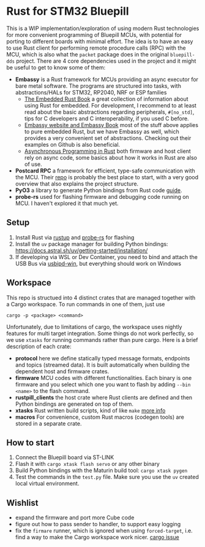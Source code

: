 # Rust for STM32 Bluepill

This is a WIP implementation/exploration of using modern Rust technologies for more convenient programming of Bluepill MCUs, with potential for porting to different boards with minimal effort. The idea is to have an easy to use Rust client for performing remote procedure calls (RPC) with the MCU, which is also what the `packet` package does in the original `bluepill-dds` project. There are 4 core dependencies used in the project and it might be useful to get to know some of them:

- **Embassy** is a Rust framework for MCUs providing an async executor for bare metal software. The programs are structured into tasks, with abstractions/HALs for STM32, RP2040, NRF or ESP families
    - [The Embedded Rust Book](https://docs.rust-embedded.org/book/) a great collection of information about using Rust for embedded. For development, I recommend to at least read about the basic abstractions regarding peripherals, `#[no_std]`, tips for C developers and C interoperability, if you used C before.
    - [Embassy website and Embassy Book](https://embassy.dev/) most of the stuff above applies to pure embedded Rust, but we have Embassy as well, which provides a very convenient set of abstractions. Checking out their examples on Github is also beneficial.
    - [Asynchronous Programming in Rust](https://rust-lang.github.io/async-book/) both firmware and host client rely on async code, some basics about how it works in Rust are also of use.
- **Postcard RPC** a framework for efficient, type-safe communication with the MCU. Their [repo](https://github.com/jamesmunns/postcard-rpc?tab=readme-ov-file) is probably the best place to start, with a very good overview that also explains the project structure.
- **PyO3** a library to generate Python bindings from Rust code [guide](https://pyo3.rs/).
- **probe-rs** used for flashing firmware and debugging code running on MCU. I haven't explored it that much yet.

## Setup

1. Install Rust via [rustup](https://www.rust-lang.org/tools/install) and [probe-rs](https://probe.rs/docs/getting-started/probe-setup) for flashing
2. Install the `uv` package manager for building Python bindings: https://docs.astral.sh/uv/getting-started/installation/
3. If developing via WSL or Dev Container, you need to bind and attach the USB Bus via [usbipd-win](https://learn.microsoft.com/en-us/windows/wsl/connect-usb), but everything should work on Windows

## Workspace

This repo is structued into 4 distinct crates that are managed together with a Cargo workspace. To run commands in one of them, just use 

```
cargo -p <package> <command>
```

Unfortunately, due to limitations of cargo, the workspace uses nightly features for multi target integration. Some things do not work perfectly, so we use `xtasks` for running commands rather than pure cargo.
Here is a brief description of each crate:

- **protocol** here we define statically typed message formats, endpoints and topics (streamed data). It is built automatically when building the dependent host and firmware crates.
- **firmware** MCU codes with different functionalities. Each binary is one firmware and you select which one you want to flash by adding `--bin <name>` to the flash command.
- **rustpill_clients** the host crate where Rust clients are defined and then Python bindings are generated on top of them.
- **xtasks** Rust written build scripts, kind of like `make` [more info](https://github.com/matklad/cargo-xtask)
- **macros** For convenience, custom Rust macros (codegen tools) are stored in a separate crate.

## How to start

1. Connect the Bluepill board via ST-LINK
2. Flash it with `cargo xtask flash servo` or any other binary
3. Build Python bindings with the Maturin build tool: `cargo xtask pygen`
4. Test the commands in the `test.py` file. Make sure you use the `uv` created local virtual environment.

## Wishlist

- expand the firmware and port more Cube code
- figure out how to pass sender to handler, to support easy logging
- fix the `firmare` runner, which is ignored when using `forced-target`, i.e. find a way to make the Cargo workspace work nicer. [cargo issue](https://github.com/rust-lang/cargo/issues/14833)